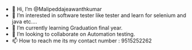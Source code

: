 - 👋 Hi, I’m @Malipeddajeawanthkumar
- 👀 I’m interested in software tester like tester and learn for selenium and java etc....
- 🌱 I’m currently learning Graduation final year.
- 💞️ I’m looking to collaborate on Automation testing.
- 📫 How to reach me its my contact number : 9515252262

<!---
Malipeddajeawanthkumar/Malipeddajeawanthkumar is a ✨ special ✨ repository because its `README.md` (this file) appears on your GitHub profile.
You can click the Preview link to take a look at your changes.
--->
